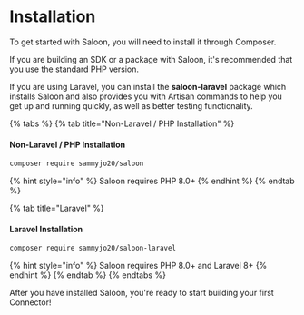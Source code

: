 # Installation

To get started with Saloon, you will need to install it through Composer.&#x20;

If you are building an SDK or a package with Saloon, it's recommended that you use the standard PHP version.

If you are using Laravel, you can install the **saloon-laravel** package which installs Saloon and also provides you with Artisan commands to help you get up and running quickly, as well as better testing functionality.

{% tabs %}
{% tab title="Non-Laravel / PHP Installation" %}
#### Non-Laravel / PHP Installation

```bash
composer require sammyjo20/saloon
```

{% hint style="info" %}
Saloon requires PHP 8.0+
{% endhint %}
{% endtab %}

{% tab title="Laravel" %}
#### Laravel Installation

```bash
composer require sammyjo20/saloon-laravel
```

{% hint style="info" %}
Saloon requires PHP 8.0+ and Laravel 8+
{% endhint %}
{% endtab %}
{% endtabs %}

After you have installed Saloon, you're ready to start building your first Connector!
